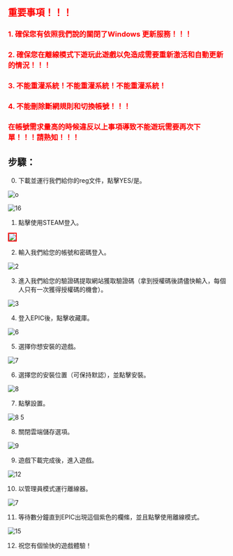## <span style="color: red;">重要事項！！！</span>
### <span style="color: red;">1. 確保您有依照我們說的關閉了Windows 更新服務！！！</span>
### <span style="color: red;">2. 確保您在離線模式下遊玩此遊戲以免造成需要重新激活和自動更新的情況！！！</span>
### <span style="color: red;">3. 不能重灌系統！不能重灌系統！不能重灌系統！</span>
### <span style="color: red;">4. 不能刪除斷網規則和切換帳號！！！</span>

### <span style="color: red;">在帳號需求量高的時候違反以上事項導致不能遊玩需要再次下單！！！請熟知！！！</span>

## 步驟：
0. 下載並運行我們給你的reg文件，點擊YES/是。

![o](https://user-images.githubusercontent.com/91774682/146409843-91957c78-387d-4762-872c-3b5b38264482.jpg)

![16](https://user-images.githubusercontent.com/91774682/146410001-2bfae0e8-d19b-4ded-81df-8f9b8661454c.jpg)

1. 點擊使用STEAM登入。

<img src="https://user-images.githubusercontent.com/91774682/146406958-9343b3f2-a68b-4bb6-8493-71d02821ee6c.jpg" style="border: 2px solid red" />

2. 輸入我們給您的帳號和密碼登入。

![2](https://user-images.githubusercontent.com/91774682/146407346-6a687273-115d-4405-a3d5-5bb755d760d8.jpg)

3. 進入我們給您的驗證碼提取網站獲取驗證碼（拿到授權碼後請儘快輸入，每個人只有一次獲得授權碼的機會）。

![3](https://user-images.githubusercontent.com/91774682/146407564-45e27f73-ed40-4a3f-b4fe-c379fe1061ad.jpg)

4. 登入EPIC後，點擊收藏庫。

![6](https://user-images.githubusercontent.com/91774682/146408108-5035c7af-3f72-43c7-b275-47dc289e86fe.jpg)

5. 選擇你想安裝的遊戲。

![7](https://user-images.githubusercontent.com/91774682/146408356-eb621baa-3ee5-419b-9fb8-05c80ebefdb2.jpg)

6. 選擇您的安裝位置（可保持默認），並點擊安裝。

![8](https://user-images.githubusercontent.com/91774682/146408498-75e43f5e-78c0-432b-97fa-0c7cf505bc30.jpg)

7. 點擊設置。

![8 5](https://user-images.githubusercontent.com/91774682/146408554-59451f74-e7de-4932-8412-f9b0c3ae25b5.jpg)

8. 關閉雲端儲存選項。

![9](https://user-images.githubusercontent.com/91774682/146408657-a376c8db-4d1c-4f45-ab27-eaa0d1f5ff70.jpg)

9. 遊戲下載完成後，進入遊戲。

![12](https://user-images.githubusercontent.com/91774682/146409114-651ffb25-411d-4c73-9aae-475f2fc7eeb4.jpg)

10. 以管理員模式運行離線器。

![7](https://user-images.githubusercontent.com/91774682/146409279-59fe8377-eb80-4c69-922b-e38b473871c7.jpg)

11. 等待數分鐘直到EPIC出現這個紫色的欄絛，並且點擊使用離線模式。

![15](https://user-images.githubusercontent.com/91774682/146409568-a214973f-aa97-4e8d-8f0e-1f5412574db5.jpg)

12. 祝您有個愉快的遊戲體驗！
